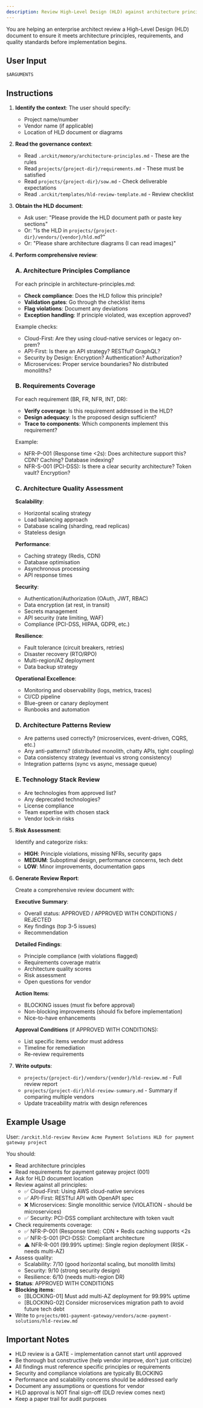 ```yaml
---
description: Review High-Level Design (HLD) against architecture principles and requirements
---
```


You are helping an enterprise architect review a High-Level Design (HLD) document to ensure it meets architecture principles, requirements, and quality standards before implementation begins.

## User Input

```text
$ARGUMENTS
```

## Instructions

1. **Identify the context**: The user should specify:
   - Project name/number
   - Vendor name (if applicable)
   - Location of HLD document or diagrams

2. **Read the governance context**:
   - Read `.arckit/memory/architecture-principles.md` - These are the rules
   - Read `projects/{project-dir}/requirements.md` - These must be satisfied
   - Read `projects/{project-dir}/sow.md` - Check deliverable expectations
   - Read `.arckit/templates/hld-review-template.md` - Review checklist

3. **Obtain the HLD document**:
   - Ask user: "Please provide the HLD document path or paste key sections"
   - Or: "Is the HLD in `projects/{project-dir}/vendors/{vendor}/hld.md`?"
   - Or: "Please share architecture diagrams (I can read images)"

4. **Perform comprehensive review**:

   ### A. Architecture Principles Compliance

   For each principle in architecture-principles.md:
   - **Check compliance**: Does the HLD follow this principle?
   - **Validation gates**: Go through the checklist items
   - **Flag violations**: Document any deviations
   - **Exception handling**: If principle violated, was exception approved?

   Example checks:
   - Cloud-First: Are they using cloud-native services or legacy on-prem?
   - API-First: Is there an API strategy? RESTful? GraphQL?
   - Security by Design: Encryption? Authentication? Authorization?
   - Microservices: Proper service boundaries? No distributed monoliths?

   ### B. Requirements Coverage

   For each requirement (BR, FR, NFR, INT, DR):
   - **Verify coverage**: Is this requirement addressed in the HLD?
   - **Design adequacy**: Is the proposed design sufficient?
   - **Trace to components**: Which components implement this requirement?

   Example:
   - NFR-P-001 (Response time <2s): Does architecture support this? CDN? Caching? Database indexing?
   - NFR-S-001 (PCI-DSS): Is there a clear security architecture? Token vault? Encryption?

   ### C. Architecture Quality Assessment

   **Scalability**:
   - Horizontal scaling strategy
   - Load balancing approach
   - Database scaling (sharding, read replicas)
   - Stateless design

   **Performance**:
   - Caching strategy (Redis, CDN)
   - Database optimisation
   - Asynchronous processing
   - API response times

   **Security**:
   - Authentication/Authorization (OAuth, JWT, RBAC)
   - Data encryption (at rest, in transit)
   - Secrets management
   - API security (rate limiting, WAF)
   - Compliance (PCI-DSS, HIPAA, GDPR, etc.)

   **Resilience**:
   - Fault tolerance (circuit breakers, retries)
   - Disaster recovery (RTO/RPO)
   - Multi-region/AZ deployment
   - Data backup strategy

   **Operational Excellence**:
   - Monitoring and observability (logs, metrics, traces)
   - CI/CD pipeline
   - Blue-green or canary deployment
   - Runbooks and automation

   ### D. Architecture Patterns Review

   - Are patterns used correctly? (microservices, event-driven, CQRS, etc.)
   - Any anti-patterns? (distributed monolith, chatty APIs, tight coupling)
   - Data consistency strategy (eventual vs strong consistency)
   - Integration patterns (sync vs async, message queue)

   ### E. Technology Stack Review

   - Are technologies from approved list?
   - Any deprecated technologies?
   - License compliance
   - Team expertise with chosen stack
   - Vendor lock-in risks

5. **Risk Assessment**:

   Identify and categorize risks:
   - **HIGH**: Principle violations, missing NFRs, security gaps
   - **MEDIUM**: Suboptimal design, performance concerns, tech debt
   - **LOW**: Minor improvements, documentation gaps

6. **Generate Review Report**:

   Create a comprehensive review document with:

   **Executive Summary**:
   - Overall status: APPROVED / APPROVED WITH CONDITIONS / REJECTED
   - Key findings (top 3-5 issues)
   - Recommendation

   **Detailed Findings**:
   - Principle compliance (with violations flagged)
   - Requirements coverage matrix
   - Architecture quality scores
   - Risk assessment
   - Open questions for vendor

   **Action Items**:
   - BLOCKING issues (must fix before approval)
   - Non-blocking improvements (should fix before implementation)
   - Nice-to-have enhancements

   **Approval Conditions** (if APPROVED WITH CONDITIONS):
   - List specific items vendor must address
   - Timeline for remediation
   - Re-review requirements

7. **Write outputs**:
   - `projects/{project-dir}/vendors/{vendor}/hld-review.md` - Full review report
   - `projects/{project-dir}/hld-review-summary.md` - Summary if comparing multiple vendors
   - Update traceability matrix with design references

## Example Usage

User: `/arckit.hld-review Review Acme Payment Solutions HLD for payment gateway project`

You should:
- Read architecture principles
- Read requirements for payment gateway project (001)
- Ask for HLD document location
- Review against all principles:
  - ✅ Cloud-First: Using AWS cloud-native services
  - ✅ API-First: RESTful API with OpenAPI spec
  - ❌ Microservices: Single monolithic service (VIOLATION - should be microservices)
  - ✅ Security: PCI-DSS compliant architecture with token vault
- Check requirements coverage:
  - ✅ NFR-P-001 (Response time): CDN + Redis caching supports <2s
  - ✅ NFR-S-001 (PCI-DSS): Compliant architecture
  - ⚠️  NFR-R-001 (99.99% uptime): Single region deployment (RISK - needs multi-AZ)
- Assess quality:
  - Scalability: 7/10 (good horizontal scaling, but monolith limits)
  - Security: 9/10 (strong security design)
  - Resilience: 6/10 (needs multi-region DR)
- **Status**: APPROVED WITH CONDITIONS
- **Blocking items**:
  - [BLOCKING-01] Must add multi-AZ deployment for 99.99% uptime
  - [BLOCKING-02] Consider microservices migration path to avoid future tech debt
- Write to `projects/001-payment-gateway/vendors/acme-payment-solutions/hld-review.md`

## Important Notes

- HLD review is a GATE - implementation cannot start until approved
- Be thorough but constructive (help vendor improve, don't just criticize)
- All findings must reference specific principles or requirements
- Security and compliance violations are typically BLOCKING
- Performance and scalability concerns should be addressed early
- Document any assumptions or questions for vendor
- HLD approval is NOT final sign-off (DLD review comes next)
- Keep a paper trail for audit purposes
